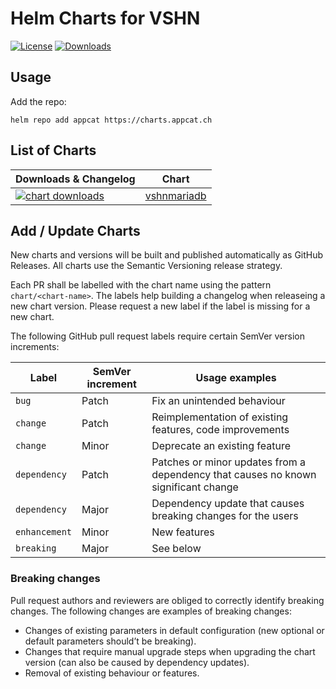 # Helm Charts for VSHN

[![License](https://img.shields.io/github/license/vshn/appcat-charts)](https://github.com/vshn/appcat-charts/blob/main/LICENSE)
[![Downloads](https://img.shields.io/github/downloads/vshn/appcat-charts/total)](https://github.com/vshn/appcat-charts/releases)

## Usage

Add the repo:

```
helm repo add appcat https://charts.appcat.ch
```

## List of Charts

| Downloads & Changelog | Chart |
| --- | --- |
| [![chart downloads](https://img.shields.io/github/downloads/vshn/appcat-charts/vshnmariadb-0.0.8/total)](https://github.com/vshn/appcat-charts/releases/tag/vshnmariadb-0.0.8) | [vshnmariadb](charts/vshnmariadb/README.md) |

## Add / Update Charts

New charts and versions will be built and published automatically as GitHub Releases. All charts use the Semantic Versioning release strategy.

Each PR shall be labelled with the chart name using the pattern `chart/<chart-name>`. The labels help building a changelog when releaseing a new chart version. Please request a new label if the label is missing for a new chart.

The following GitHub pull request labels require certain SemVer version increments:

| Label | SemVer increment | Usage examples |
| --- | --- | --- |
| `bug` | Patch | Fix an unintended behaviour |
| `change` | Patch | Reimplementation of existing features, code improvements |
| `change` | Minor | Deprecate an existing feature |
| `dependency` | Patch | Patches or minor updates from a dependency that causes no known significant change |
| `dependency` | Major | Dependency update that causes breaking changes for the users |
| `enhancement` | Minor | New features |
| `breaking` | Major | See below |

### Breaking changes

Pull request authors and reviewers are obliged to correctly identify breaking changes.
The following changes are examples of breaking changes:

* Changes of existing parameters in default configuration (new optional or default parameters should’t be breaking).
* Changes that require manual upgrade steps when upgrading the chart version (can also be caused by dependency updates).
* Removal of existing behaviour or features.
